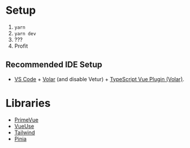 # Setup
1. `yarn`
1. `yarn dev`
1. ???
1. Profit

## Recommended IDE Setup

- [VS Code](https://code.visualstudio.com/) + [Volar](https://marketplace.visualstudio.com/items?itemName=Vue.volar) (and disable Vetur) + [TypeScript Vue Plugin (Volar)](https://marketplace.visualstudio.com/items?itemName=Vue.vscode-typescript-vue-plugin).

# Libraries

- [PrimeVue](https://primevue.org/setup)
- [VueUse](https://vueuse.org/)
- [Tailwind](https://tailwindcss.com/docs)
- [Pinia](https://pinia.vuejs.org/core-concepts/)
